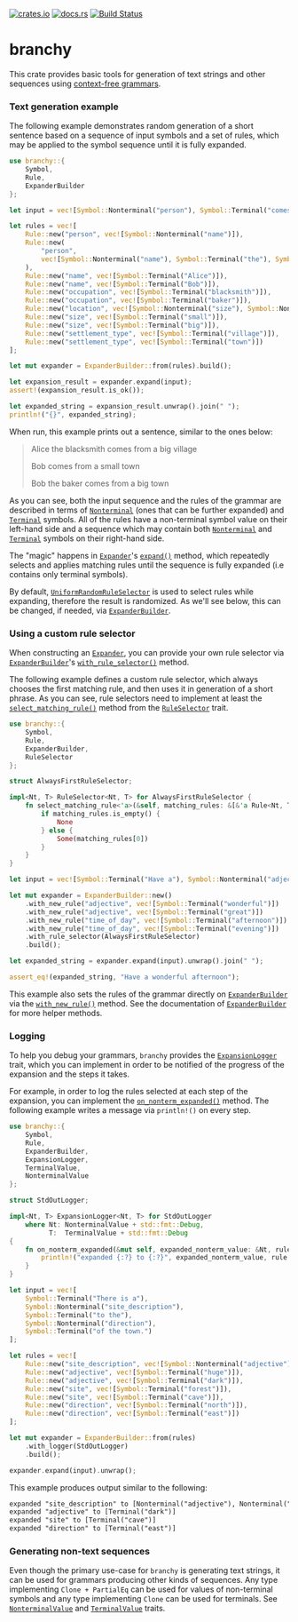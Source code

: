 [![crates.io](http://meritbadge.herokuapp.com/branchy)](https://crates.io/crates/branchy)
[![docs.rs](https://docs.rs/branchy/badge.svg)](https://docs.rs/branchy)
[![Build Status](https://travis-ci.org/terrapass/rs-branchy.svg?branch=master)](https://travis-ci.org/terrapass/rs-branchy)

# branchy

This crate provides basic tools for generation of text strings and other sequences
using [context-free grammars](https://en.wikipedia.org/wiki/Context-free_grammar).

### Text generation example

The following example demonstrates random generation of a short sentence based on a sequence of input symbols
and a set of rules, which may be applied to the symbol sequence until it is fully expanded.

```rust
use branchy::{
    Symbol,
    Rule,
    ExpanderBuilder
};

let input = vec![Symbol::Nonterminal("person"), Symbol::Terminal("comes from a"), Symbol::Nonterminal("location")];

let rules = vec![
    Rule::new("person", vec![Symbol::Nonterminal("name")]),
    Rule::new(
        "person",
        vec![Symbol::Nonterminal("name"), Symbol::Terminal("the"), Symbol::Nonterminal("occupation")]
    ),
    Rule::new("name", vec![Symbol::Terminal("Alice")]),
    Rule::new("name", vec![Symbol::Terminal("Bob")]),
    Rule::new("occupation", vec![Symbol::Terminal("blacksmith")]),
    Rule::new("occupation", vec![Symbol::Terminal("baker")]),
    Rule::new("location", vec![Symbol::Nonterminal("size"), Symbol::Nonterminal("settlement_type")]),
    Rule::new("size", vec![Symbol::Terminal("small")]),
    Rule::new("size", vec![Symbol::Terminal("big")]),
    Rule::new("settlement_type", vec![Symbol::Terminal("village")]),
    Rule::new("settlement_type", vec![Symbol::Terminal("town")])
];

let mut expander = ExpanderBuilder::from(rules).build();

let expansion_result = expander.expand(input);
assert!(expansion_result.is_ok());

let expanded_string = expansion_result.unwrap().join(" ");
println!("{}", expanded_string);
```

When run, this example prints out a sentence, similar to the ones below:

>    Alice the blacksmith comes from a big village
>
>    Bob comes from a small town
>
>    Bob the baker comes from a big town

As you can see, both the input sequence and the rules of the grammar are described in terms of
[`Nonterminal`](https://docs.rs/branchy/0.2.1/branchy/enum.Symbol.html#variant.Nonterminal) (ones that can be further expanded)
and [`Terminal`](https://docs.rs/branchy/0.2.1/branchy/enum.Symbol.html#variant.Terminal) symbols.
All of the rules have a non-terminal symbol value on their left-hand side and a sequence which
may contain both [`Nonterminal`](https://docs.rs/branchy/0.2.1/branchy/enum.Symbol.html#variant.Nonterminal) and
[`Terminal`](https://docs.rs/branchy/0.2.1/branchy/enum.Symbol.html#variant.Terminal) symbols on their right-hand side.

The "magic" happens in [`Expander`](https://docs.rs/branchy/0.2.1/branchy/struct.Expander.html)'s [`expand()`](https://docs.rs/branchy/0.2.1/branchy/struct.Expander.html#method.expand) method,
which repeatedly selects and applies matching rules until the sequence is fully expanded
(i.e contains only terminal symbols).

By default, [`UniformRandomRuleSelector`](https://docs.rs/branchy/0.2.1/branchy/struct.UniformRandomRuleSelector.html) is used
to select rules while expanding, therefore the result is randomized. As we'll see below,
this can be changed, if needed, via [`ExpanderBuilder`](https://docs.rs/branchy/0.2.1/branchy/struct.ExpanderBuilder.html).

### Using a custom rule selector

When constructing an [`Expander`](https://docs.rs/branchy/0.2.1/branchy/struct.Expander.html), you can provide your own
rule selector via [`ExpanderBuilder`](https://docs.rs/branchy/0.2.1/branchy/struct.ExpanderBuilder.html)'s
[`with_rule_selector()`](https://docs.rs/branchy/0.2.1/branchy/struct.ExpanderBuilder.html#method.with_rule_selector) method.

The following example defines a custom rule selector, which always chooses the first
matching rule, and then  uses it in generation of a short phrase.
As you can see, rule selectors need to implement at least the
[`select_matching_rule()`](https://docs.rs/branchy/0.2.1/branchy/trait.RuleSelector.html#method.select_matching_rule) method
from the [`RuleSelector`](https://docs.rs/branchy/0.2.1/branchy/trait.RuleSelector.html) trait.

```rust
use branchy::{
    Symbol,
    Rule,
    ExpanderBuilder,
    RuleSelector
};

struct AlwaysFirstRuleSelector;

impl<Nt, T> RuleSelector<Nt, T> for AlwaysFirstRuleSelector {
    fn select_matching_rule<'a>(&self, matching_rules: &[&'a Rule<Nt, T>]) -> Option<&'a Rule<Nt, T>> {
        if matching_rules.is_empty() {
            None
        } else {
            Some(matching_rules[0])
        }
    }
}

let input = vec![Symbol::Terminal("Have a"), Symbol::Nonterminal("adjective"), Symbol::Nonterminal("time_of_day")];

let mut expander = ExpanderBuilder::new()
    .with_new_rule("adjective", vec![Symbol::Terminal("wonderful")])
    .with_new_rule("adjective", vec![Symbol::Terminal("great")])
    .with_new_rule("time_of_day", vec![Symbol::Terminal("afternoon")])
    .with_new_rule("time_of_day", vec![Symbol::Terminal("evening")])
    .with_rule_selector(AlwaysFirstRuleSelector)
    .build();

let expanded_string = expander.expand(input).unwrap().join(" ");

assert_eq!(expanded_string, "Have a wonderful afternoon");
```
This example also sets the rules of the grammar directly on [`ExpanderBuilder`](https://docs.rs/branchy/0.2.1/branchy/struct.ExpanderBuilder.html)
via the [`with_new_rule()`](https://docs.rs/branchy/0.2.1/branchy/struct.ExpanderBuilder.html#method.with_new_rule) method. See the documentation
of [`ExpanderBuilder`](https://docs.rs/branchy/0.2.1/branchy/struct.ExpanderBuilder.html) for more helper methods.

### Logging

To help you debug your grammars, `branchy` provides the [`ExpansionLogger`](https://docs.rs/branchy/0.2.1/branchy/trait.ExpansionLogger.html) trait,
which you can implement in order to be notified of the progress of the expansion and the steps it takes.

For example, in order to log the rules selected at each step of the expansion, you can implement the
[`on_nonterm_expanded()`](https://docs.rs/branchy/0.2.1/branchy/trait.ExpansionLogger.html#method.on_nonterm_expanded) method. The following example
writes a message via `println!()` on every step.

```rust
use branchy::{
    Symbol,
    Rule,
    ExpanderBuilder,
    ExpansionLogger,
    TerminalValue,
    NonterminalValue
};

struct StdOutLogger;

impl<Nt, T> ExpansionLogger<Nt, T> for StdOutLogger
    where Nt: NonterminalValue + std::fmt::Debug,
          T:  TerminalValue + std::fmt::Debug
{
    fn on_nonterm_expanded(&mut self, expanded_nonterm_value: &Nt, rule: &Rule<Nt, T>) {
        println!("expanded {:?} to {:?}", expanded_nonterm_value, rule.replacement);
    }
}

let input = vec![
    Symbol::Terminal("There is a"),
    Symbol::Nonterminal("site_description"),
    Symbol::Terminal("to the"),
    Symbol::Nonterminal("direction"),
    Symbol::Terminal("of the town.")
];

let rules = vec![
    Rule::new("site_description", vec![Symbol::Nonterminal("adjective"), Symbol::Nonterminal("site")]),
    Rule::new("adjective", vec![Symbol::Terminal("huge")]),
    Rule::new("adjective", vec![Symbol::Terminal("dark")]),
    Rule::new("site", vec![Symbol::Terminal("forest")]),
    Rule::new("site", vec![Symbol::Terminal("cave")]),
    Rule::new("direction", vec![Symbol::Terminal("north")]),
    Rule::new("direction", vec![Symbol::Terminal("east")])
];

let mut expander = ExpanderBuilder::from(rules)
    .with_logger(StdOutLogger)
    .build();

expander.expand(input).unwrap();
```
This example produces output similar to the following:
```txt
expanded "site_description" to [Nonterminal("adjective"), Nonterminal("site")]
expanded "adjective" to [Terminal("dark")]
expanded "site" to [Terminal("cave")]
expanded "direction" to [Terminal("east")]
```

### Generating non-text sequences

Even though the primary use-case for `branchy` is generating text strings, it can be used for
grammars producing other kinds of sequences. Any type implementing `Clone + PartialEq` can be
used for values of non-terminal symbols and any type implementing `Clone` can be used for
terminals. See [`NonterminalValue`](https://docs.rs/branchy/0.2.1/branchy/trait.NonterminalValue.html) and
[`TerminalValue`](https://docs.rs/branchy/0.2.1/branchy/trait.TerminalValue.html) traits.
